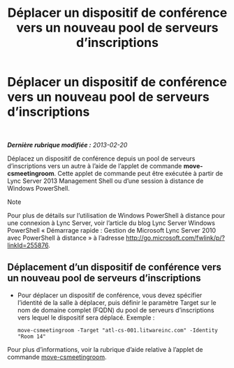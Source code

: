 ﻿---
title: Déplacer un dispositif de conférence vers un nouveau pool de serveurs d’inscriptions
TOCTitle: Déplacer un dispositif de conférence vers un nouveau pool de serveurs d’inscriptions
ms:assetid: 26e02ca3-e881-4f90-8bf0-b13649108100
ms:mtpsurl: https://technet.microsoft.com/fr-fr/library/JJ994025(v=OCS.15)
ms:contentKeyID: 53095384
ms.date: 05/20/2016
mtps_version: v=OCS.15
ms.translationtype: HT
---

# Déplacer un dispositif de conférence vers un nouveau pool de serveurs d’inscriptions

 

_**Dernière rubrique modifiée :** 2013-02-20_

Déplacez un dispositif de conférence depuis un pool de serveurs d’inscriptions vers un autre à l’aide de l’applet de commande **move-csmeetingroom**. Cette applet de commande peut être exécutée à partir de Lync Server 2013 Management Shell ou d’une session à distance de Windows PowerShell.

> [!note]  
> Pour plus de détails sur l’utilisation de Windows PowerShell à distance pour une connexion à Lync Server, voir l’article du blog Lync Server Windows PowerShell « Démarrage rapide : Gestion de Microsoft Lync Server 2010 avec PowerShell à distance » à l’adresse <a href="http://go.microsoft.com/fwlink/p/?linkid=255876">http://go.microsoft.com/fwlink/p/?linkId=255876</a>.


## Déplacement d’un dispositif de conférence vers un nouveau pool de serveurs d’inscriptions

  - Pour déplacer un dispositif de conférence, vous devez spécifier l’identité de la salle à déplacer, puis définir le paramètre Target sur le nom de domaine complet (FQDN) du pool de serveurs d’inscriptions vers lequel le dispositif sera déplacé. Exemple :
    
        move-csmeetingroom -Target "atl-cs-001.litwareinc.com" -Identity "Room 14"

Pour plus d’informations, voir la rubrique d’aide relative à l’applet de commande [move-csmeetingroom](https://docs.microsoft.com/en-us/powershell/module/skype/Move-CsMeetingRoom).

